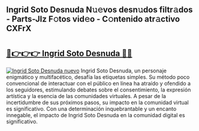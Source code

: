 ## Ingrid Soto Desnuda N𝚞𝚎vos desn𝚞dos filtr𝚊dos - Parts-JIz F𝚘tos vid𝚎o - C𝚘ntenido atr𝚊ctivo CXFrX

# <h2><a href="http://mbaxxra.tromn.icu/?c=Ingrid+Soto+Desnuda">🔗👉👉👉 Ingrid Soto Desnuda 🔗🔗</a></h2>

[![Ingrid Soto Desnuda nuevo](https://i.imgur.com/pEAQMta.gif)](http://mbaxxra.tromn.icu/?c=Ingrid+Soto+Desnuda)
Ingrid Soto Desnuda, un personaje enigmático y multifacético, desafía las etiquetas simples. Su método poco convencional de interactuar con el público en línea ha atraído y ofendido a los seguidores, estimulando debates sobre el consentimiento, la expresión artística y la esencia de las comunidades virtuales. A pesar de la incertidumbre de sus próximos pasos, su impacto en la comunidad virtual es significativo. Con una determinación inquebrantable y un encanto innegable, el impacto de Ingrid Soto Desnuda en la comunidad digital es significativo.

